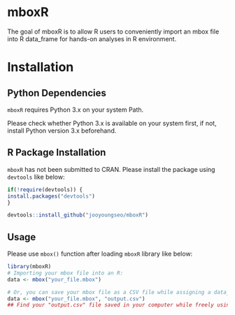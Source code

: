 mboxR
=====

The goal of mboxR is to allow R users to conveniently import an mbox
file into R data\_frame for hands-on analyses in R environment.

Installation
============

Python Dependencies
-------------------

`mboxR` requires Python 3.x on your system Path.

Please check whether Python 3.x is available on your system first, if
not, install Python version 3.x beforehand.

R Package Installation
----------------------

`mboxR` has not been submitted to CRAN. Please install the package using
`devtools` like below:

``` r
if(!require(devtools)) {
install.packages("devtools")
}

devtools::install_github("jooyoungseo/mboxR")
```

Usage
-----

Please use `mbox()` function after loading `mboxR` library like below:

``` r
library(mboxR)
# Importing your mbox file into an R:
data <- mbox("your_file.mbox")

# Or, you can save your mbox file as a CSV file while assigning a data_frame variable at the same time like below :
data <- mbox("your_file.mbox", "output.csv")
## Find your "output.csv" file saved in your computer while freely using the imported data_frame in your R session!
```
